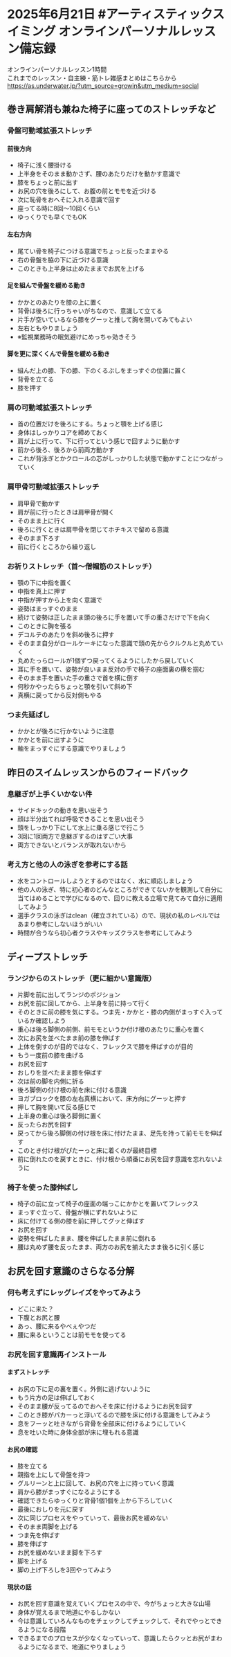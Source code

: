# 2025年6月21日 #アーティスティックスイミング オンラインパーソナルレッスン備忘録
オンラインパーソナルレッスン1時間  
これまでのレッスン・自主練・筋トレ雑感まとめはこちらから  
https://as.underwater.jp/?utm_source=growin&utm_medium=social  
## 巻き肩解消も兼ねた椅子に座ってのストレッチなど
### 骨盤可動域拡張ストレッチ
#### 前後方向
- 椅子に浅く腰掛ける
- 上半身をそのまま動かさず、腰のあたりだけを動かす意識で
- 膝をちょっと前に出す
- お尻の穴を後ろにして、お腹の前とモモを近づける
- 次に恥骨をおへそに入れる意識で回す
- 座ってる時に8回～10回くらい
- ゆっくりでも早くでもOK
#### 左右方向
- 尾てい骨を椅子につける意識でちょっと反ったままやる
- 右の骨盤を脇の下に近づける意識
- このときも上半身は止めたままでお尻を上げる
#### 足を組んで骨盤を緩める動き
- かかとのあたりを膝の上に置く
- 背骨は後ろに行っちゃいがちなので、意識して立てる
- 片手が空いているなら膝をグーッと推して胸を開いてみてもよい
- 左右ともやりましょう
- ※監視業務時の眠気避けにめっちゃ効きそう
#### 脚を更に深くくんで骨盤を緩める動き
- 組んだ上の膝、下の膝、下のくるぶしをまっすぐの位置に置く
- 背骨を立てる
- 膝を押す
### 肩の可動域拡張ストレッチ
- 首の位置だけを後ろにする。ちょっと顎を上げる感じ
- 身体はしっかりコアを締めておく
- 肩が上に行って、下に行ってという感じで回すように動かす
- 前から後ろ、後ろから前両方動かす
- これが背泳ぎとかクロールの芯がしっかりした状態で動かすことにつながっていく
### 肩甲骨可動域拡張ストレッチ
- 肩甲骨で動かす
- 肩が前に行ったときは肩甲骨が開く
- そのまま上に行く
- 後ろに行くときは肩甲骨を閉じてホチキスで留める意識
- そのまま下ろす
- 前に行くところから繰り返し
### お祈りストレッチ（首～僧帽筋のストレッチ）
- 顎の下に中指を置く
- 中指を真上に押す
- 中指が押すから上を向く意識で
- 姿勢はまっすぐのまま
- 続けて姿勢は正したまま頭の後ろに手を置いて手の重さだけで下を向く
- このときに胸を張る
- デコルテのあたりを斜め後ろに押す
- そのまま自分がロールケーキになった意識で頭の先からクルクルと丸めていく
- 丸めたっらロールが1個ずつ戻ってくるようにしたから戻していく
- 耳に手を置いて、姿勢が良いまま反対の手で椅子の座面裏の横を掴む
- そのまま手を置いた手の重さで首を横に倒す
- 何秒かやったらちょっと顎を引いて斜め下
- 真横に戻ってから反対側もやる
### つま先延ばし
- かかとが後ろに行かないように注意
- かかとを前に出すように
- 軸をまっすぐにする意識でやりましょう
## 昨日のスイムレッスンからのフィードバック
### 息継ぎが上手くいかない件
- サイドキックの動きを思い出そう
- 顔は半分出てれば呼吸できることを思い出そう
- 頭をしっかり下にして水上に乗る感じで行こう
- 3回に1回両方で息継ぎするのはすごい大事
- 両方できないとバランスが取れないから
### 考え方と他の人の泳ぎを参考にする話
- 水をコントロールしようとするのではなく、水に順応しましょう
- 他の人の泳ぎ、特に初心者のどんなところができてないかを観測して自分に当てはめることで学びになるので、回りに教える立場で見てみて自分に適用してみよう
- 選手クラスの泳ぎはclean（確立されている）ので、現状の私のレベルではあまり参考にしないほうがいい
- 時間が合うなら初心者クラスやキッズクラスを参考にしてみよう
## ディープストレッチ
### ランジからのストレッチ（更に細かい意識版）
- 片脚を前に出してランジのポジション
- お尻を前に回してから、上半身を前に持って行く
- そのときに前の膝を気にする。つま先・かかと・膝の内側がまっすぐ入っているか確認しよう
- 重心は後ろ脚側の前側、前モモというか付け根のあたりに重心を置く
- 次にお尻を並べたまま前の膝を伸ばす
- 上体を倒すのが目的ではなく、フレックスで膝を伸ばすのが目的
- もう一度前の膝を曲げる
- お尻を回す
- おしりを並べたまま膝を伸ばす
- 次は前の脚を内側に折る
- 後ろ脚側の付け根の前を床に付ける意識
- ヨガブロックを膝の左右真横において、床方向にグーッと押す
- 押して胸を開いて反る感じで
- 上半身の重心は後ろ脚側に置く
- 反ったらお尻を回す
- 戻ってから後ろ脚側の付け根を床に付けたまま、足先を持って前モモを伸ばす
- このとき付け根がぴたーっと床に着くのが最終目標
- 前に倒れたのを戻すときに、付け根から順番にお尻を回す意識を忘れないように
### 椅子を使った膝伸ばし
- 椅子の前に立って椅子の座面の端っこにかかとを置いてフレックス
- まっすぐ立って、骨盤が横にずれないように
- 床に付けてる側の膝を前に押してグッと伸ばす
- お尻を回す
- 姿勢を伸ばしたまま、腰を伸ばしたまま前に倒れる
- 腰は丸めず腰を反ったまま、両方のお尻を揃えたまま後ろに引く感じ
## お尻を回す意識のさらなる分解
### 何も考えずにレッグレイズをやってみよう
- どこに来た？
- 下腹とお尻と腰
- あっ、腰に来るやべぇやつだ
- 腰に来るということは前モモを使ってる
### お尻を回す意識再インストール
#### まずストレッチ
- お尻の下に足の裏を置く。外側に逃げないように
- もう片方の足は伸ばしておく
- そのまま腰が反ってるのでおへそを床に付けるようにお尻を回す
- このとき膝がパカーっと浮いてるので膝を床に付ける意識をしてみよう
- 息をフーッと吐きながら背骨を全部床に付けるようにしていく
- 息を吐いた時に身体全部が床に埋もれる意識
#### お尻の確認
- 膝を立てる
- 親指を上にして骨盤を持つ
- グルリーンと上に回して、お尻の穴を上に持っていく意識
- 肩から膝がまっすぐになるようにする
- 確認できたらゆっくりと背骨1個1個を上から下ろしていく
- 最後におしりを元に戻す
- 次に同じプロセスをやっていって、最後お尻を緩めない
- そのまま両脚を上げる
- つま先を伸ばす
- 膝を伸ばす
- お尻を緩めないまま脚を下ろす
- 脚を上げる
- 脚の上げ下ろしを3回やってみよう
#### 現状の話
- お尻を回す意識を覚えていくプロセスの中で、今がちょっと大きな山場
- 身体が覚えるまで地道にやるしかない
- 今は意識していろんなものをチェックしてチェックして、それでやっとできるようになる段階
- できるまでのプロセスが少なくなっていって、意識したらクッとお尻がまわるようになるまで、地道にやりましょう